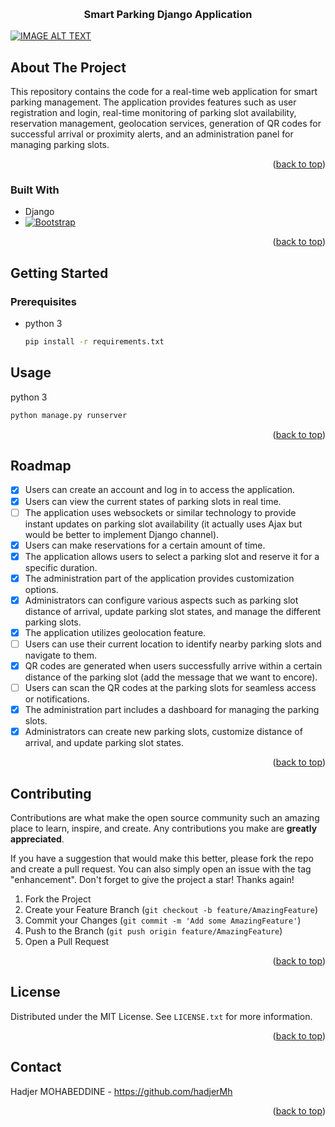 <!-- Improved compatibility of back to top link: See: https://github.com/othneildrew/Best-README-Template/pull/73 -->
<a name="readme-top"></a>
<!--
*** Thanks for checking out the Best-README-Template. If you have a suggestion
*** that would make this better, please fork the repo and create a pull request
*** or simply open an issue with the tag "enhancement".
*** Don't forget to give the project a star!
*** Thanks again! Now go create something AMAZING! :D
-->



<!-- PROJECT SHIELDS -->
<!--
*** I'm using markdown "reference style" links for readability.
*** Reference links are enclosed in brackets [ ] instead of parentheses ( ).
*** See the bottom of this document for the declaration of the reference variables
*** for contributors-url, forks-url, etc. This is an optional, concise syntax you may use.
*** https://www.markdownguide.org/basic-syntax/#reference-style-links
-->




<!-- PROJECT LOGO -->
<br />
<div align="center">

  <h3 align="center">Smart Parking Django Application</h3>
  
</div>

[![IMAGE ALT TEXT](http://img.youtube.com/vi/G2qhaAxLsWI/0.jpg)](http://www.youtube.com/watch?v=G2qhaAxLsWI "Video Title")


<!-- ABOUT THE PROJECT -->
## About The Project

This repository contains the code for a real-time web application for smart parking management. The application provides features such as user registration and login, real-time monitoring of parking slot availability, reservation management, geolocation services, generation of QR codes for successful arrival or proximity alerts, and an administration panel for managing parking slots.

<p align="right">(<a href="#readme-top">back to top</a>)</p>



### Built With


* Django
* [![Bootstrap][Bootstrap.com]][Bootstrap-url]


<p align="right">(<a href="#readme-top">back to top</a>)</p>



<!-- GETTING STARTED -->
## Getting Started



### Prerequisites


* python 3
  ```sh
  pip install -r requirements.txt
  ```

<!-- USAGE EXAMPLES -->
## Usage

 python 3
  ```sh
  python manage.py runserver
  ```

<p align="right">(<a href="#readme-top">back to top</a>)</p>



<!-- ROADMAP -->
## Roadmap

- [x] Users can create an account and log in to access the application.
- [x] Users can view the current states of parking slots in real time.
- [ ] The application uses websockets or similar technology to provide instant updates on parking slot availability (it actually uses Ajax but would be better to implement Django channel).
- [x] Users can make reservations for a certain amount of time.
- [x] The application allows users to select a parking slot and reserve it for a specific duration.
- [x] The administration part of the application provides customization options.
- [x] Administrators can configure various aspects such as parking slot distance of arrival, update parking slot states, and manage the different parking slots.
- [x] The application utilizes geolocation feature.
- [ ] Users can use their current location to identify nearby parking slots and navigate to them.
- [x] QR codes are generated when users successfully arrive within a certain distance of the parking slot (add the message that we want to encore).
- [ ] Users can scan the QR codes at the parking slots for seamless access or notifications.
- [x] The administration part includes a dashboard for managing the parking slots.
- [x] Administrators can create new parking slots, customize distance of arrival, and update parking slot states.

<p align="right">(<a href="#readme-top">back to top</a>)</p>



<!-- CONTRIBUTING -->
## Contributing

Contributions are what make the open source community such an amazing place to learn, inspire, and create. Any contributions you make are **greatly appreciated**.

If you have a suggestion that would make this better, please fork the repo and create a pull request. You can also simply open an issue with the tag "enhancement".
Don't forget to give the project a star! Thanks again!

1. Fork the Project
2. Create your Feature Branch (`git checkout -b feature/AmazingFeature`)
3. Commit your Changes (`git commit -m 'Add some AmazingFeature'`)
4. Push to the Branch (`git push origin feature/AmazingFeature`)
5. Open a Pull Request

<p align="right">(<a href="#readme-top">back to top</a>)</p>



<!-- LICENSE -->
## License

Distributed under the MIT License. See `LICENSE.txt` for more information.

<p align="right">(<a href="#readme-top">back to top</a>)</p>



<!-- CONTACT -->
## Contact

Hadjer MOHABEDDINE - https://github.com/hadjerMh

<p align="right">(<a href="#readme-top">back to top</a>)</p>




<!-- MARKDOWN LINKS & IMAGES -->
<!-- https://www.markdownguide.org/basic-syntax/#reference-style-links -->
[contributors-shield]: https://img.shields.io/github/contributors/othneildrew/Best-README-Template.svg?style=for-the-badge
[contributors-url]: https://github.com/othneildrew/Best-README-Template/graphs/contributors
[forks-shield]: https://img.shields.io/github/forks/othneildrew/Best-README-Template.svg?style=for-the-badge
[forks-url]: https://github.com/othneildrew/Best-README-Template/network/members
[stars-shield]: https://img.shields.io/github/stars/othneildrew/Best-README-Template.svg?style=for-the-badge
[stars-url]: https://github.com/othneildrew/Best-README-Template/stargazers
[issues-shield]: https://img.shields.io/github/issues/othneildrew/Best-README-Template.svg?style=for-the-badge
[issues-url]: https://github.com/othneildrew/Best-README-Template/issues
[license-shield]: https://img.shields.io/github/license/othneildrew/Best-README-Template.svg?style=for-the-badge
[license-url]: https://github.com/othneildrew/Best-README-Template/blob/master/LICENSE.txt
[linkedin-shield]: https://img.shields.io/badge/-LinkedIn-black.svg?style=for-the-badge&logo=linkedin&colorB=555
[linkedin-url]: https://linkedin.com/in/othneildrew
[product-screenshot]: images/screenshot.png
[Next.js]: https://img.shields.io/badge/next.js-000000?style=for-the-badge&logo=nextdotjs&logoColor=white
[Next-url]: https://nextjs.org/
[React.js]: https://img.shields.io/badge/React-20232A?style=for-the-badge&logo=react&logoColor=61DAFB
[React-url]: https://reactjs.org/
[Vue.js]: https://img.shields.io/badge/Vue.js-35495E?style=for-the-badge&logo=vuedotjs&logoColor=4FC08D
[Vue-url]: https://vuejs.org/
[Angular.io]: https://img.shields.io/badge/Angular-DD0031?style=for-the-badge&logo=angular&logoColor=white
[Angular-url]: https://angular.io/
[Svelte.dev]: https://img.shields.io/badge/Svelte-4A4A55?style=for-the-badge&logo=svelte&logoColor=FF3E00
[Svelte-url]: https://svelte.dev/
[Laravel.com]: https://img.shields.io/badge/Laravel-FF2D20?style=for-the-badge&logo=laravel&logoColor=white
[Laravel-url]: https://laravel.com
[Bootstrap.com]: https://img.shields.io/badge/Bootstrap-563D7C?style=for-the-badge&logo=bootstrap&logoColor=white
[Bootstrap-url]: https://getbootstrap.com
[JQuery.com]: https://img.shields.io/badge/jQuery-0769AD?style=for-the-badge&logo=jquery&logoColor=white
[JQuery-url]: https://jquery.com 
